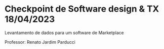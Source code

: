 # Checkpoint de Software design & TX  18/04/2023

Levantamento de dados para um software de Marketplace

Professor: Renato Jardim Parducci 

